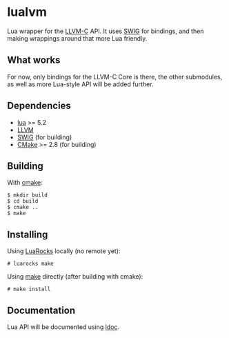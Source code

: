 lualvm
======
Lua wrapper for the [LLVM-C](http://www.llvm.org/docs/doxygen/html/group__LLVMC.html)
API. It uses [SWIG](http://swig.org/) for bindings, and then making wrappings
around that more Lua friendly.


What works
----------
For now, only bindings for the LLVM-C Core is there, the other submodules, as
well as more Lua-style API will be added further.


Dependencies
------------
- [lua](http://www.lua.org/) >= 5.2
- [LLVM](http://llvm.org/)
- [SWIG](http://swig.org/) (for building)
- [CMake](https://cmake.org/) >= 2.8 (for building)


Building
--------
With [cmake](https://cmake.org/):

    $ mkdir build
	$ cd build
	$ cmake ..
	$ make


Installing
----------
Using [LuaRocks](https://luarocks.org/) locally (no remote yet):

    # luarocks make

Using [make](https://www.gnu.org/software/make/) directly (after building with
cmake):

    # make install


Documentation
-------------
Lua API will be documented using [ldoc](https://github.com/stevedonovan/LDoc).
